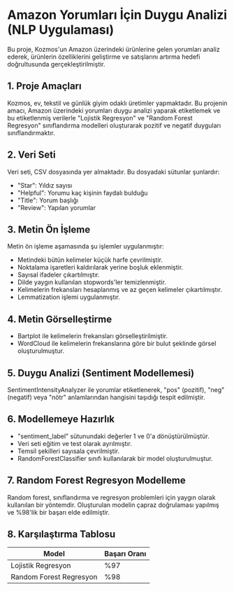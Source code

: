# Amazon Yorumları İçin Duygu Analizi (NLP Uygulaması)

Bu proje, Kozmos'un Amazon üzerindeki ürünlerine gelen yorumları analiz ederek, ürünlerin özelliklerini geliştirme ve satışlarını artırma hedefi doğrultusunda gerçekleştirilmiştir.

## 1. Proje Amaçları

Kozmos, ev, tekstil ve günlük giyim odaklı üretimler yapmaktadır. Bu projenin amacı, Amazon üzerindeki yorumları duygu analizi yaparak etiketlemek ve bu etiketlenmiş verilerle "Lojistik Regresyon" ve "Random Forest Regresyon" sınıflandırma modelleri oluşturarak pozitif ve negatif duyguları sınıflandırmaktır.

## 2. Veri Seti

Veri seti, CSV dosyasında yer almaktadır. Bu dosyadaki sütunlar şunlardır:

- "Star": Yıldız sayısı
- "Helpful": Yorumu kaç kişinin faydalı bulduğu
- "Title": Yorum başlığı
- "Review": Yapılan yorumlar

## 3. Metin Ön İşleme

Metin ön işleme aşamasında şu işlemler uygulanmıştır:

- Metindeki bütün kelimeler küçük harfe çevrilmiştir.
- Noktalama işaretleri kaldırılarak yerine boşluk eklenmiştir.
- Sayısal ifadeler çıkartılmıştır.
- Dilde yaygın kullanılan stopwords'ler temizlenmiştir.
- Kelimelerin frekansları hesaplanmış ve az geçen kelimeler çıkartılmıştır.
- Lemmatization işlemi uygulanmıştır.

## 4. Metin Görselleştirme

- Bartplot ile kelimelerin frekansları görselleştirilmiştir.
- WordCloud ile kelimelerin frekanslarına göre bir bulut şeklinde görsel oluşturulmuştur.

## 5. Duygu Analizi (Sentiment Modellemesi)

SentimentIntensityAnalyzer ile yorumlar etiketlenerek, "pos" (pozitif), "neg" (negatif) veya "nötr" anlamlarından hangisini taşıdığı tespit edilmiştir.

## 6. Modellemeye Hazırlık

- "sentiment_label" sütunundaki değerler 1 ve 0'a dönüştürülmüştür.
- Veri seti eğitim ve test olarak ayrılmıştır.
- Temsil şekilleri sayısala çevrilmiştir.
- RandomForestClassifier sınıfı kullanılarak bir model oluşturulmuştur.

## 7. Random Forest Regresyon Modelleme

Random forest, sınıflandırma ve regresyon problemleri için yaygın olarak kullanılan bir yöntemdir. Oluşturulan modelin çapraz doğrulaması yapılmış ve %98'lik bir başarı elde edilmiştir.

## 8. Karşılaştırma Tablosu

| Model                       | Başarı Oranı |
|-----------------------------|--------------|
| Lojistik Regresyon          | %97          |
| Random Forest Regresyon     | %98          |

